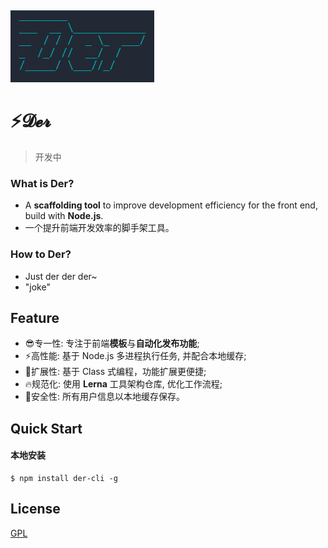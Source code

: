 ​             

![der-cli](./logo.png)

# ⚡𝓓𝓮𝓻

> 开发中

### What is Der?

- A **scaffolding tool** to improve development efficiency for the front end, build with **Node.js**.
- 一个提升前端开发效率的脚手架工具。

### How to Der? 

- Just der der der~
- "joke"

## Feature

- 😎专一性: 专注于前端**模板**与**自动化发布功能**;
- ⚡高性能: 基于 Node.js 多进程执行任务, 并配合本地缓存;
- 🔨扩展性: 基于 Class 式编程，功能扩展更便捷;
- 🔥规范化: 使用 **Lerna** 工具架构仓库, 优化工作流程;
- 🔰安全性: 所有用户信息以本地缓存保存。



## Quick Start

#### 本地安装

```shell
$ npm install der-cli -g
```







## License

[GPL](LICENSE)
